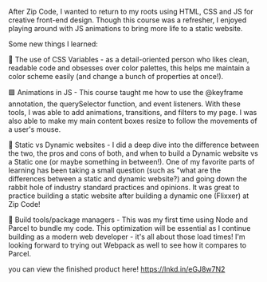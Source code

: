 After Zip Code, I wanted to return to my roots using HTML, CSS and JS for creative front-end design. Though this course was a refresher, I enjoyed playing around with JS animations to bring more life to a static website. 

Some new things I learned: 

💚 The use of CSS Variables - as a detail-oriented person who likes clean, readable code and obsesses over color palettes, this helps me maintain a color scheme easily (and change a bunch of properties at once!). 

🟪 Animations in JS - This course taught me how to use the @keyframe annotation, the querySelector function, and event listeners. With these tools, I was able to add animations, transitions, and filters to my page. I was also able to make my main content boxes resize to follow the movements of a user's mouse. 

🤔 Static vs Dynamic websites - I did a deep dive into the difference between the two, the pros and cons of both, and when to build a Dynamic website vs a Static one (or maybe something in between!). One of my favorite parts of learning has been taking a small question (such as "what are the differences between a static and dynamic website?) and going down the rabbit hole of industry standard practices and opinions. It was great to practice building a static website after building a dynamic one (Flixxer) at Zip Code! 

🔨 Build tools/package managers - This was my first time using Node and Parcel to bundle my code. This optimization will be essential as I continue building as a modern web developer - it's all about those load times! I'm looking forward to trying out Webpack as well to see how it compares to Parcel. 

you can view the finished product here! https://lnkd.in/eGJ8w7N2
